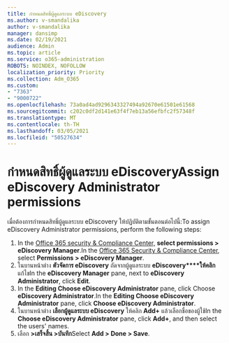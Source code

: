 ```yaml
---
title: กําหนดสิทธิ์ผู้ดูแลระบบ eDiscovery
ms.author: v-smandalika
author: v-smandalika
manager: dansimp
ms.date: 02/19/2021
audience: Admin
ms.topic: article
ms.service: o365-administration
ROBOTS: NOINDEX, NOFOLLOW
localization_priority: Priority
ms.collection: Adm_O365
ms.custom:
- "7363"
- "9000722"
ms.openlocfilehash: 73a0ad4ad9296343327494a92670e61501e61568
ms.sourcegitcommit: c202c0df2d141e63f4f7eb13a56efbfc2f57348f
ms.translationtype: MT
ms.contentlocale: th-TH
ms.lasthandoff: 03/05/2021
ms.locfileid: "50527634"
---
```

# <a name="assign-ediscovery-administrator-permissions"></a><span data-ttu-id="1b011-102">กําหนดสิทธิ์ผู้ดูแลระบบ eDiscovery</span><span class="sxs-lookup"><span data-stu-id="1b011-102">Assign eDiscovery Administrator permissions</span></span>

<span data-ttu-id="1b011-103">เมื่อต้องการกําหนดสิทธิ์ผู้ดูแลระบบ eDiscovery ให้ปฏิบัติตามขั้นตอนต่อไปนี้:</span><span class="sxs-lookup"><span data-stu-id="1b011-103">To assign eDiscovery Administrator permissions, perform the following steps:</span></span>

1. <span data-ttu-id="1b011-104">In the [Office 365 security & Compliance Center,](https://sip.protection.office.com/) **select permissions > eDiscovery Manager**.</span><span class="sxs-lookup"><span data-stu-id="1b011-104">In the [Office 365 Security & Compliance Center](https://sip.protection.office.com/), select **Permissions > eDiscovery Manager**.</span></span>
2. <span data-ttu-id="1b011-105">ในบานหน้าต่าง **ตัวจัดการ eDiscovery** ถัดจากผู้ดูแลระบบ **eDiscovery\*\*\*\*ให้คลิก** แก้ไข</span><span class="sxs-lookup"><span data-stu-id="1b011-105">In the **eDiscovery Manager** pane, next to **eDiscovery Administrator**, click **Edit**.</span></span>
3. <span data-ttu-id="1b011-106">In the **Editing Choose eDiscovery Administrator** pane, click Choose **eDiscovery Administrator**.</span><span class="sxs-lookup"><span data-stu-id="1b011-106">In the **Editing Choose eDiscovery Administrator** pane, click **Choose eDiscovery Administrator**.</span></span>
4. <span data-ttu-id="1b011-107">ในบานหน้าต่าง **เลือกผู้ดูแลระบบ eDiscovery** ให้คลิก **Add+** แล้วเลือกชื่อของผู้ใช้</span><span class="sxs-lookup"><span data-stu-id="1b011-107">In the **Choose eDiscovery Administrator** pane, click **Add+**, and then select the users' names.</span></span>
5. <span data-ttu-id="1b011-108">เลือก **>เสร็จสิ้น >บันทึก**</span><span class="sxs-lookup"><span data-stu-id="1b011-108">Select **Add > Done > Save**.</span></span>